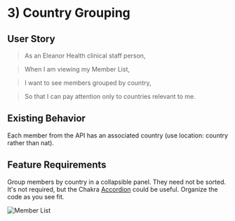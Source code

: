 # 3) Country Grouping

## User Story

> As an Eleanor Health clinical staff person,

> When I am viewing my Member List,

> I want to see members grouped by country,

> So that I can pay attention only to countries relevant to me.

## Existing Behavior

Each member from the API has an associated country (use location: country rather than nat).

## Feature Requirements

Group members by country in a collapsible panel. They need not be sorted.
It's not required, but the Chakra [Accordion](https://chakra-ui.com/docs/disclosure/accordion) could be useful.
Organize the code as you see fit.

![Member List](./memberList-countries.png)
